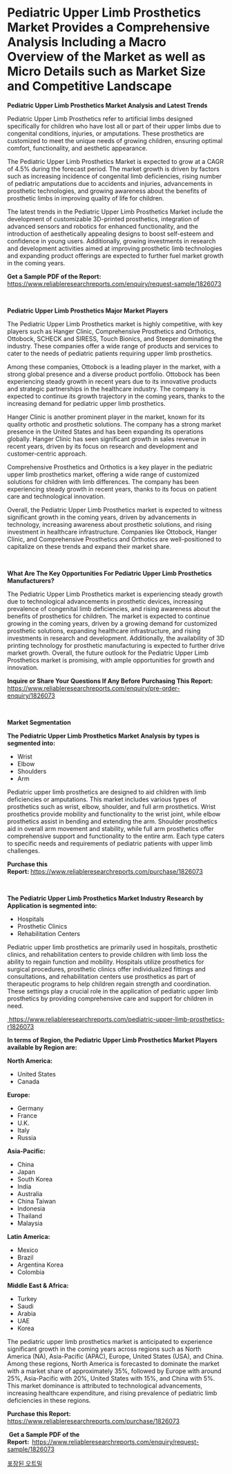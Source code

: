<p><h1>Pediatric Upper Limb Prosthetics Market Provides a Comprehensive Analysis Including a Macro Overview of the Market as well as Micro Details such as Market Size and Competitive Landscape</h1></p><p><strong>Pediatric Upper Limb Prosthetics Market Analysis and Latest Trends</strong></p>
<p><p>Pediatric Upper Limb Prosthetics refer to artificial limbs designed specifically for children who have lost all or part of their upper limbs due to congenital conditions, injuries, or amputations. These prosthetics are customized to meet the unique needs of growing children, ensuring optimal comfort, functionality, and aesthetic appearance.</p><p>The Pediatric Upper Limb Prosthetics Market is expected to grow at a CAGR of 4.5% during the forecast period. The market growth is driven by factors such as increasing incidence of congenital limb deficiencies, rising number of pediatric amputations due to accidents and injuries, advancements in prosthetic technologies, and growing awareness about the benefits of prosthetic limbs in improving quality of life for children.</p><p>The latest trends in the Pediatric Upper Limb Prosthetics Market include the development of customizable 3D-printed prosthetics, integration of advanced sensors and robotics for enhanced functionality, and the introduction of aesthetically appealing designs to boost self-esteem and confidence in young users. Additionally, growing investments in research and development activities aimed at improving prosthetic limb technologies and expanding product offerings are expected to further fuel market growth in the coming years.</p></p>
<p><strong>Get a Sample PDF of the Report:&nbsp;</strong> <a href="https://www.reliableresearchreports.com/enquiry/request-sample/1826073">https://www.reliableresearchreports.com/enquiry/request-sample/1826073</a></p>
<p>&nbsp;</p>
<p><strong>Pediatric Upper Limb Prosthetics Major Market Players</strong></p>
<p><p>The Pediatric Upper Limb Prosthetics market is highly competitive, with key players such as Hanger Clinic, Comprehensive Prosthetics and Orthotics, Ottobock, SCHECK and SIRESS, Touch Bionics, and Steeper dominating the industry. These companies offer a wide range of products and services to cater to the needs of pediatric patients requiring upper limb prosthetics.</p><p>Among these companies, Ottobock is a leading player in the market, with a strong global presence and a diverse product portfolio. Ottobock has been experiencing steady growth in recent years due to its innovative products and strategic partnerships in the healthcare industry. The company is expected to continue its growth trajectory in the coming years, thanks to the increasing demand for pediatric upper limb prosthetics.</p><p>Hanger Clinic is another prominent player in the market, known for its quality orthotic and prosthetic solutions. The company has a strong market presence in the United States and has been expanding its operations globally. Hanger Clinic has seen significant growth in sales revenue in recent years, driven by its focus on research and development and customer-centric approach.</p><p>Comprehensive Prosthetics and Orthotics is a key player in the pediatric upper limb prosthetics market, offering a wide range of customized solutions for children with limb differences. The company has been experiencing steady growth in recent years, thanks to its focus on patient care and technological innovation.</p><p>Overall, the Pediatric Upper Limb Prosthetics market is expected to witness significant growth in the coming years, driven by advancements in technology, increasing awareness about prosthetic solutions, and rising investment in healthcare infrastructure. Companies like Ottobock, Hanger Clinic, and Comprehensive Prosthetics and Orthotics are well-positioned to capitalize on these trends and expand their market share.</p></p>
<p>&nbsp;</p>
<p><strong>What Are The Key Opportunities For Pediatric Upper Limb Prosthetics Manufacturers?</strong></p>
<p><p>The Pediatric Upper Limb Prosthetics market is experiencing steady growth due to technological advancements in prosthetic devices, increasing prevalence of congenital limb deficiencies, and rising awareness about the benefits of prosthetics for children. The market is expected to continue growing in the coming years, driven by a growing demand for customized prosthetic solutions, expanding healthcare infrastructure, and rising investments in research and development. Additionally, the availability of 3D printing technology for prosthetic manufacturing is expected to further drive market growth. Overall, the future outlook for the Pediatric Upper Limb Prosthetics market is promising, with ample opportunities for growth and innovation.</p></p>
<p><strong>Inquire or Share Your Questions If Any Before Purchasing This Report:</strong> <a href="https://www.reliableresearchreports.com/enquiry/pre-order-enquiry/1826073">https://www.reliableresearchreports.com/enquiry/pre-order-enquiry/1826073</a></p>
<p>&nbsp;</p>
<p><strong>Market Segmentation</strong></p>
<p><strong>The Pediatric Upper Limb Prosthetics Market Analysis by types is segmented into:</strong></p>
<p><ul><li>Wrist</li><li>Elbow</li><li>Shoulders</li><li>Arm</li></ul></p>
<p><p>Pediatric upper limb prosthetics are designed to aid children with limb deficiencies or amputations. This market includes various types of prosthetics such as wrist, elbow, shoulder, and full arm prosthetics. Wrist prosthetics provide mobility and functionality to the wrist joint, while elbow prosthetics assist in bending and extending the arm. Shoulder prosthetics aid in overall arm movement and stability, while full arm prosthetics offer comprehensive support and functionality to the entire arm. Each type caters to specific needs and requirements of pediatric patients with upper limb challenges.</p></p>
<p><strong>Purchase this Report:&nbsp;</strong><a href="https://www.reliableresearchreports.com/purchase/1826073">https://www.reliableresearchreports.com/purchase/1826073</a></p>
<p>&nbsp;</p>
<p><strong>The Pediatric Upper Limb Prosthetics Market Industry Research by Application is segmented into:</strong></p>
<p><ul><li>Hospitals</li><li>Prosthetic Clinics</li><li>Rehabilitation Centers</li></ul></p>
<p><p>Pediatric upper limb prosthetics are primarily used in hospitals, prosthetic clinics, and rehabilitation centers to provide children with limb loss the ability to regain function and mobility. Hospitals utilize prosthetics for surgical procedures, prosthetic clinics offer individualized fittings and consultations, and rehabilitation centers use prosthetics as part of therapeutic programs to help children regain strength and coordination. These settings play a crucial role in the application of pediatric upper limb prosthetics by providing comprehensive care and support for children in need.</p></p>
<p><a href="https://www.reliableresearchreports.com/pediatric-upper-limb-prosthetics-r1826073">&nbsp;https://www.reliableresearchreports.com/pediatric-upper-limb-prosthetics-r1826073</a></p>
<p><strong>In terms of Region, the Pediatric Upper Limb Prosthetics Market Players available by Region are:</strong></p>
<p>
    <p> <strong> North America: </strong>
        <ul>
            <li>United States</li>
            <li>Canada</li>
        </ul>
        </p> 
    <p> <strong> Europe: </strong>
        <ul>
            <li>Germany</li>
            <li>France</li>
            <li>U.K.</li>
            <li>Italy</li>
            <li>Russia</li>
        </ul>
        </p> 
    <p> <strong> Asia-Pacific: </strong>
        <ul>
            <li>China</li>
            <li>Japan</li>
            <li>South Korea</li>
            <li>India</li>
            <li>Australia</li>
            <li>China Taiwan</li>
            <li>Indonesia</li>
            <li>Thailand</li>
            <li>Malaysia</li>
        </ul>
        </p> 
    <p> <strong> Latin America: </strong>
        <ul>
            <li>Mexico</li>
            <li>Brazil</li>
            <li>Argentina Korea</li>
            <li>Colombia</li>
        </ul>
        </p> 
    <p> <strong> Middle East & Africa: </strong>
        <ul>
            <li>Turkey</li>
            <li>Saudi</li>
            <li>Arabia</li>
            <li>UAE</li>
            <li>Korea</li>
        </ul>
    </p>
    </p>
<p><p>The pediatric upper limb prosthetics market is anticipated to experience significant growth in the coming years across regions such as North America (NA), Asia-Pacific (APAC), Europe, United States (USA), and China. Among these regions, North America is forecasted to dominate the market with a market share of approximately 35%, followed by Europe with around 25%, Asia-Pacific with 20%, United States with 15%, and China with 5%. This market dominance is attributed to technological advancements, increasing healthcare expenditure, and rising prevalence of pediatric limb deficiencies in these regions.</p></p>
<p><strong>Purchase this Report: </strong><a href="https://www.reliableresearchreports.com/purchase/1826073">https://www.reliableresearchreports.com/purchase/1826073</a></p>
<p>&nbsp;<strong>Get a Sample PDF of the Report:&nbsp;&nbsp;</strong><a href="https://www.reliableresearchreports.com/enquiry/request-sample/1826073">https://www.reliableresearchreports.com/enquiry/request-sample/1826073</a></p>
<p><strong></strong></p>
<p><p><a href="https://github.com/oajzkywllm460/Market-Research-Report-List-2/blob/main/421316247051.md">포장된 오트밀</a></p></p>